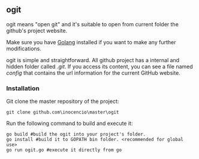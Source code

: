 ## ogit

ogit means "open git" and it's suitable to open from current folder the github's project website.

Make sure you have [Golang](https://golang.org/) installed if you want to make any further modifications.

ogit is simple and straightforward. All github project has a internal and hidden folder called *.git*. If you access its content, you can see a file named *config* that contains the url information for the current GitHub website.

### Installation

Git clone the master repository of the project:

```
git clone github.com\inocencio\master\ogit
```

Run the following command to build and execute it:

```
go build #build the ogit into your project's folder.
go install #build it to GOPATH bin folder. <recommended for global use>
go run ogit.go #execute it directly from go
```